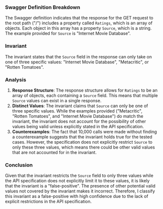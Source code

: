 ### Swagger Definition Breakdown
The Swagger definition indicates that the response for the GET request to the root path ("/") includes a property called `Ratings`, which is an array of objects. Each object in this array has a property `Source`, which is a string. The example provided for `Source` is "Internet Movie Database".

### Invariant
The invariant states that the `Source` field in the response can only take on one of three specific values: "Internet Movie Database", "Metacritic", or "Rotten Tomatoes".

### Analysis
1. **Response Structure**: The response structure allows for `Ratings` to be an array of objects, each containing a `Source` field. This means that multiple `Source` values can exist in a single response.
2. **Distinct Values**: The invariant claims that `Source` can only be one of three specific values. While the examples provided ("Metacritic", "Rotten Tomatoes", and "Internet Movie Database") do match the invariant, the invariant does not account for the possibility of other values being valid unless explicitly stated in the API specification.
3. **Counterexamples**: The fact that 10,000 calls were made without finding a counterexample suggests that the invariant holds true for the tested cases. However, the specification does not explicitly restrict `Source` to only these three values, which means there could be other valid values that are not accounted for in the invariant.

### Conclusion
Given that the invariant restricts the `Source` field to only three values while the API specification does not explicitly limit it to these values, it is likely that the invariant is a "false-positive". The presence of other potential valid values not covered by the invariant makes it incorrect. Therefore, I classify this invariant as a false-positive with high confidence due to the lack of explicit restrictions in the API specification.
